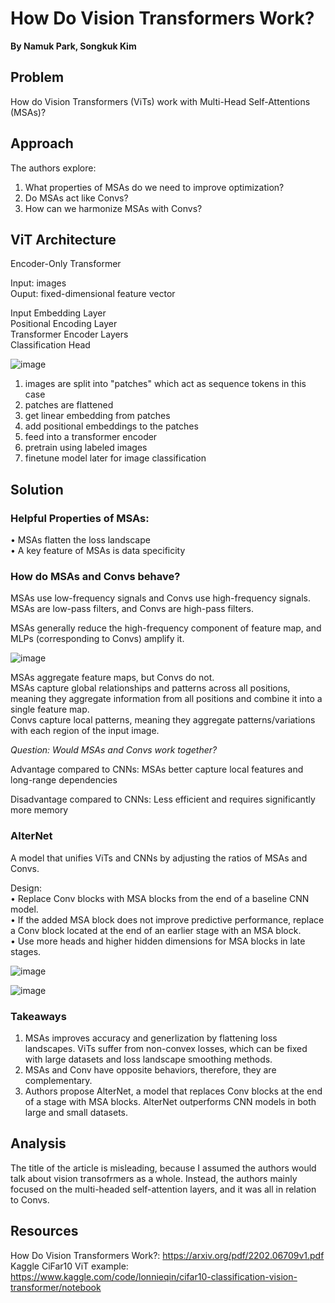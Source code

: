 # **How Do Vision Transformers Work?**
**By Namuk Park, Songkuk Kim**

## Problem

How do Vision Transformers (ViTs) work with Multi-Head Self-Attentions (MSAs)?
 
## Approach

The authors explore:
1. What properties of MSAs do we need to improve optimization?
2. Do MSAs act like Convs?
3. How can we harmonize MSAs with Convs?

## ViT Architecture

Encoder-Only Transformer

Input: images        
Ouput: fixed-dimensional feature vector

Input Embedding Layer                      
Positional Encoding Layer              
Transformer Encoder Layers                    
Classification Head                        

![image](https://user-images.githubusercontent.com/48261978/227057387-5a719ced-f5f1-4ac7-a944-877ec36d37bd.png)

1. images are split into "patches" which act as sequence tokens in this case
2. patches are flattened
3. get linear embedding from patches
4. add positional embeddings to the patches
5. feed into a transformer encoder
6. pretrain using labeled images
7. finetune model later for image classification


## Solution

### Helpful Properties of MSAs:            
• MSAs flatten the loss landscape                     
• A key feature of MSAs is data specificity               

### How do MSAs and Convs behave?

MSAs use low-frequency signals and Convs use high-frequency signals.
MSAs are low-pass filters, and Convs are high-pass filters.               

MSAs generally reduce the high-frequency component of feature map, and MLPs (corresponding to Convs) amplify it.                    

![image](https://user-images.githubusercontent.com/48261978/227226385-67616c89-5994-4b10-bd0d-da50af2e8bd7.png)

MSAs aggregate feature maps, but Convs do not.                                   
MSAs capture global relationships and patterns across all positions, meaning they aggregate information from all positions and combine it into a single feature map.                             
Convs capture local patterns, meaning they aggregate patterns/variations with each region of the input image.                                     


*Question: Would MSAs and Convs work together?* 


Advantage compared to CNNs: MSAs better capture local features and long-range dependencies                       

Disadvantage compared to CNNs: Less efficient and requires significantly more memory                     


### AlterNet

A model that unifies ViTs and CNNs by adjusting the ratios of MSAs and Convs.

Design:                       
• Replace Conv blocks with MSA blocks from the end of a baseline CNN model.                  
• If the added MSA block does not improve predictive performance, replace a Conv block located at the end of an earlier stage with an MSA block.       
• Use more heads and higher hidden dimensions for MSA blocks in late stages.           

![image](https://user-images.githubusercontent.com/48261978/227204038-63cc3128-0ef6-408f-8b28-a30df8cea6d4.png)


![image](https://user-images.githubusercontent.com/48261978/227081247-bdc4498c-d251-44b8-a943-8044850aed22.png)


### Takeaways 

1. MSAs improves accuracy and generlization by flattening loss landscapes. ViTs suffer from non-convex losses, which can be fixed with large datasets and loss landscape smoothing methods.
2. MSAs and Conv have opposite behaviors, therefore, they are complementary.
3. Authors propose AlterNet, a model that replaces Conv blocks at the end of a stage with MSA blocks. AlterNet outperforms CNN models in both large and small datasets.





## Analysis

The title of the article is misleading, because I assumed the authors would talk about vision transofrmers as a whole. Instead, the authors mainly focused on the multi-headed self-attention layers, and it was all in relation to Convs. 

## Resources

How Do Vision Transformers Work?: https://arxiv.org/pdf/2202.06709v1.pdf
Kaggle CiFar10 ViT example: https://www.kaggle.com/code/lonnieqin/cifar10-classification-vision-transformer/notebook
